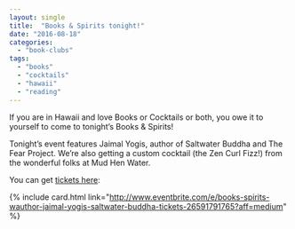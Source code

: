 ```yaml
---
layout: single
title:  "Books & Spirits tonight!"
date: "2016-08-18"
categories: 
  - "book-clubs"
tags: 
  - "books"
  - "cocktails"
  - "hawaii"
  - "reading"
---
```


If you are in Hawaii and love Books or Cocktails or both, you owe it to yourself to come to tonight’s Books & Spirits!

Tonight’s event features Jaimal Yogis, author of Saltwater Buddha and The Fear Project. We’re also getting a custom cocktail (the Zen Curl Fizz!) from the wonderful folks at Mud Hen Water.

You can get [tickets here](http://www.eventbrite.com/e/books-spirits-wauthor-jaimal-yogis-saltwater-buddha-tickets-26591791765?aff=medium):

{% include card.html link="http://www.eventbrite.com/e/books-spirits-wauthor-jaimal-yogis-saltwater-buddha-tickets-26591791765?aff=medium" %}
